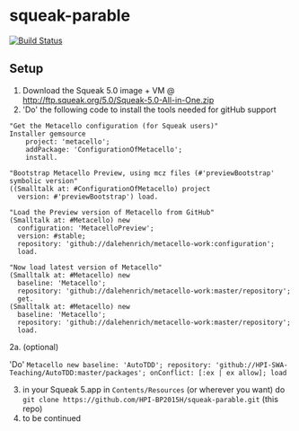 # squeak-parable 
[![Build Status](https://travis-ci.org/HPI-BP2015H/squeak-parable.png?branch=master)](https://travis-ci.org/HPI-BP2015H/squeak-parable)


## Setup

1. Download the Squeak 5.0 image + VM @ http://ftp.squeak.org/5.0/Squeak-5.0-All-in-One.zip
2. 'Do' the following code to install the tools needed for gitHub support

```Smalltalk
"Get the Metacello configuration (for Squeak users)"
Installer gemsource
    project: 'metacello';
    addPackage: 'ConfigurationOfMetacello';
    install.

"Bootstrap Metacello Preview, using mcz files (#'previewBootstrap' symbolic version"
((Smalltalk at: #ConfigurationOfMetacello) project 
  version: #'previewBootstrap') load.

"Load the Preview version of Metacello from GitHub"
(Smalltalk at: #Metacello) new
  configuration: 'MetacelloPreview';
  version: #stable;
  repository: 'github://dalehenrich/metacello-work:configuration';
  load.

"Now load latest version of Metacello"
(Smalltalk at: #Metacello) new
  baseline: 'Metacello';
  repository: 'github://dalehenrich/metacello-work:master/repository';
  get.
(Smalltalk at: #Metacello) new
  baseline: 'Metacello';
  repository: 'github://dalehenrich/metacello-work:master/repository';
  load.
```

2a. (optional)

'Do' 
`Metacello new
  baseline: 'AutoTDD';
  repository: 'github://HPI-SWA-Teaching/AutoTDD:master/packages';
  onConflict: [:ex | ex allow];
  load`

3. in your Squeak 5.app in `Contents/Resources` (or wherever you want) do `git clone https://github.com/HPI-BP2015H/squeak-parable.git` (this repo)
4. to be continued
